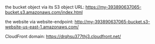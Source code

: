 the bucket object via its S3 object URL:
https://my-393890637065-bucket.s3.amazonaws.com/index.html

the website via website-endpoint:
http://my-393890637065-bucket.s3-website-us-east-1.amazonaws.com/

CloudFront domain:
https://drqhsu377thj3.cloudfront.net/
